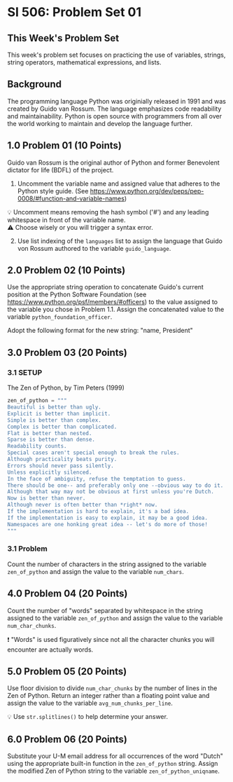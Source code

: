 # SI 506: Problem Set 01

## This Week's Problem Set

This week's problem set focuses on practicing the use of variables, strings, string operators, mathematical expressions, and lists.

## Background

The programming language Python was originially released in 1991 and was created by Guido van Rossum. The language emphasizes code readability and maintainability. Python is open source with programmers from all over the world working to maintain and develop the language further.

## 1.0 Problem 01 (10 Points)

Guido van Rossum is the original author of Python and former Benevolent dictator for life (BDFL) of the project.

1. Uncomment the variable name and assigned value that adheres to the Python style guide. (See https://www.python.org/dev/peps/pep-0008/#function-and-variable-names)

:bulb: Uncomment means removing the hash symbol ('#') and any leading whitespace in front of the variable name.\
:warning: Choose wisely or you will trigger a syntax error.

2. Use list indexing of the `languages` list to assign the language that Guido von Rossum authored to the variable `guido_language`.

## 2.0 Problem 02 (10 Points)

Use the appropriate string operation to concatenate Guido's current position at the Python Software Foundation (see https://www.python.org/psf/members/#officers) to the value assigned to the variable you chose in Problem 1.1. Assign the concatenated value to the variable `python_foundation_officer`.

Adopt the following format for the new string: "name, President"

## 3.0 Problem 03 (20 Points)

### 3.1 SETUP

The Zen of Python, by Tim Peters (1999)

```python
zen_of_python = """
Beautiful is better than ugly.
Explicit is better than implicit.
Simple is better than complex.
Complex is better than complicated.
Flat is better than nested.
Sparse is better than dense.
Readability counts.
Special cases aren't special enough to break the rules.
Although practicality beats purity.
Errors should never pass silently.
Unless explicitly silenced.
In the face of ambiguity, refuse the temptation to guess.
There should be one-- and preferably only one --obvious way to do it.
Although that way may not be obvious at first unless you're Dutch.
Now is better than never.
Although never is often better than *right* now.
If the implementation is hard to explain, it's a bad idea.
If the implementation is easy to explain, it may be a good idea.
Namespaces are one honking great idea -- let's do more of those!
"""
```

### 3.1 Problem

Count the number of characters in the string assigned to the variable `zen_of_python` and assign the value to the variable `num_chars`.

## 4.0 Problem 04 (20 Points)

Count the number of "words" separated by whitespace in the string assigned to the variable `zen_of_python` and assign the value to the variable `num_char_chunks`.

:exclamation: "Words" is used figuratively since not all the character chunks you will encounter are actually words.

## 5.0 Problem 05 (20 Points)

Use floor division to divide `num_char_chunks` by the number of lines in the Zen of Python. Return an integer rather than a floating point value and assign the value to the variable `avg_num_chunks_per_line`.

:bulb: Use `str.splitlines()` to help determine your answer.

## 6.0 Problem 06 (20 Points)

Substitute your U-M email address for all occurrences of the word "Dutch" using the appropriate built-in function in the `zen_of_python` string. Assign the modified Zen of Python string to the variable `zen_of_python_uniqname`.
